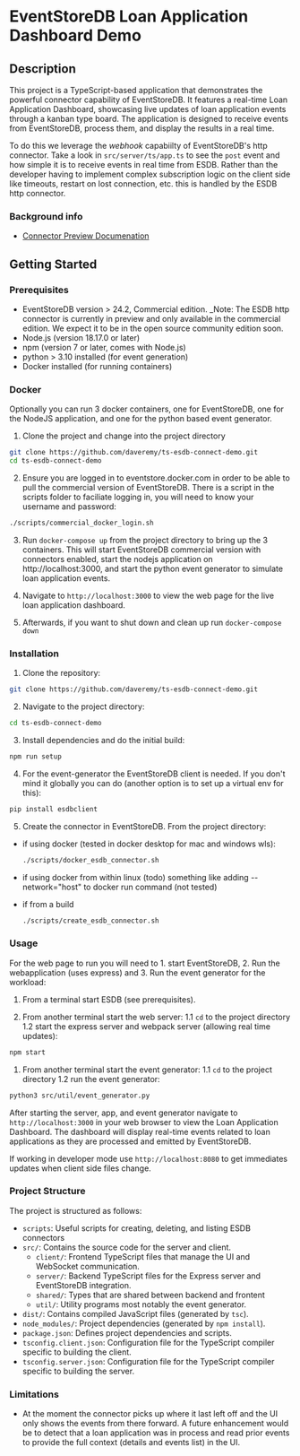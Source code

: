 # EventStoreDB Loan Application Dashboard Demo

## Description

This project is a TypeScript-based application that demonstrates the powerful connector capability of EventStoreDB. It features a real-time Loan Application Dashboard, showcasing live updates of loan application events through a kanban type board. The application is designed to receive events from EventStoreDB, process them, and display the results in a real time.

To do this we leverage the _webhook_ capabiilty of EventStoreDB's http connector. Take a look in `src/server/ts/app.ts` to see the `post` event
and how simple it is to receive events in real time from ESDB. Rather than the developer having to implement complex subscription logic on the
client side like timeouts, restart on lost connection, etc. this is handled by the ESDB http connector.

### Background info

- [Connector Preview Documenation](https://developers.eventstore.com/connectors/#motivation)

## Getting Started

### Prerequisites

- EventStoreDB version > 24.2, Commercial edition. _Note: The ESDB http connector is currently in preview and only available in the commercial 
edition. We expect it to be in the open source community edition soon.
- Node.js (version 18.17.0 or later)
- npm (version 7 or later, comes with Node.js)
- python > 3.10 installed (for event generation)
- Docker installed (for running containers)

### Docker 
Optionally you can run 3 docker containers, one for EventStoreDB, one for the NodeJS application,
and one for the python based event generator.

1. Clone the project and change into the project directory

```bash
git clone https://github.com/daveremy/ts-esdb-connect-demo.git
cd ts-esdb-connect-demo
```

2. Ensure you are logged in to eventstore.docker.com in order to be able to pull the commercial
version of EventStoreDB. There is a script in the scripts folder to faciliate logging in, you will need to know your username and password:

```bash
./scripts/commercial_docker_login.sh
```

3. Run `docker-compose up` from the project directory to bring up the 3 containers. This will start EventStoreDB commercial version with connectors enabled, start the nodejs application
on http://localhost:3000, and start the python event generator to simulate loan application events.

4. Navigate to `http://localhost:3000` to view the web page for the live loan application 
dashboard.

5. Afterwards, if you want to shut down and clean up run `docker-compose down`

### Installation

1. Clone the repository:

```bash
git clone https://github.com/daveremy/ts-esdb-connect-demo.git
```

2. Navigate to the project directory:

```bash
cd ts-esdb-connect-demo
```

3. Install dependencies and do the initial build:

```bash
npm run setup
```

4. For the event-generator the EventStoreDB client is needed. If you don't mind it globally you can do (another option is to set up a virtual env for this):

```bash
pip install esdbclient
```

5. Create the connector in EventStoreDB. From the project directory:

- if using docker (tested in docker desktop for mac and windows wls):

  ```bash
  ./scripts/docker_esdb_connector.sh
  ```

- if using docker from within linux (todo) something like adding --network="host" to docker run command (not tested)

- if from a build

  ```bash
  ./scripts/create_esdb_connector.sh
  ```

### Usage

For the web page to run you will need to 1. start EventStoreDB, 2. Run the webapplication (uses express) and 3. Run the event generator for the workload:

1. From a terminal start ESDB (see prerequisites).

1. From another terminal start the web server:
  1.1 `cd` to the project directory
  1.2 start the express server and webpack server (allowing real time updates):

  ```bash
  npm start
  ```

1. From another terminal start the event generator:
  1.1 `cd` to the project directory
  1.2 run the event generator:

  ```bash
  python3 src/util/event_generator.py
  ```

After starting the server, app, and event generator navigate to `http://localhost:3000` in your web browser to view the Loan Application Dashboard. The dashboard will display real-time events related to loan applications as they are processed and emitted by EventStoreDB.

If working in developer mode use `http://localhost:8080` to get immediates updates when client side files change.

### Project Structure

The project is structured as follows:

- `scripts`: Useful scripts for creating, deleting, and listing ESDB connectors
- `src/`: Contains the source code for the server and client.
  - `client/`: Frontend TypeScript files that manage the UI and WebSocket communication.
  - `server/`: Backend TypeScript files for the Express server and EventStoreDB integration.
  - `shared/`: Types that are shared between backend and frontent
  - `util/`: Utility programs most notably the event generator.
- `dist/`: Contains compiled JavaScript files (generated by `tsc`).
- `node_modules/`: Project dependencies (generated by `npm install`).
- `package.json`: Defines project dependencies and scripts.
- `tsconfig.client.json`: Configuration file for the TypeScript compiler specific to building the client.
- `tsconfig.server.json`: Configuration file for the TypeScript compiler specific to building the server.

### Limitations

- At the moment the connector picks up where it last left off and the UI only shows the events from there forward. A future enhancement would be to detect that a loan application was in process and read prior events to provide the full context (details and events list) in the UI.